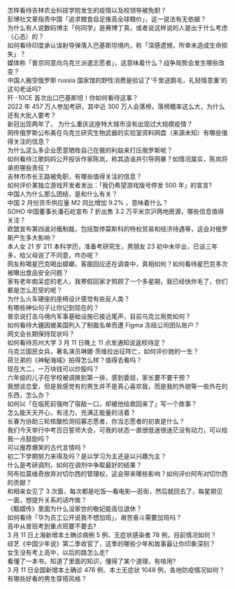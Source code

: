 怎样看待吉林农业科技学院发生的疫情以及校领导被免职？  
彭博社文章指责中国「追求粮食自足推高全球粮价」，这一说法有无依据？  
为什么有人说数码博主「何同学」是赛博丁真，或者说这样说的人是出于什么考虑（心态）的？  
如何看待印度承认误射导弹落入巴基斯坦境内，称「深感遗憾，所幸未造成生命损失」？  
媒体称「普京同意向乌克兰派遣志愿者」，这意味着什么？战争局势会发生哪些改变？  
中国人搬空俄罗斯 russia 国家馆的野性消费是验证了‘千里送鹅毛，礼轻情意重’的这句老话吗?  
歼 -10CE 首次出口巴基斯坦！你如何看待这事？  
2022 年 457 万人参加考研，其中近 300 万人会落榜，落榜概率这么大，为什么还有大批人要考？  
新冠出现两年了， 为什么重庆这座特大城市没有出现过大规模疫情？  
网传俄罗斯公布美在乌克兰研究生物武器的实验室资料网盘（来源未知）有哪些值得关注的信息？  
为什么这么多企业愿意牺牲自己在俄的利益来打压俄罗斯呢？  
如何看待江歌妈妈公开投诉作家陈岚，称其造谣并引导网暴？如情况属实，陈岚将承担哪些责任？  
吉林市市长王路被免职，有哪些值得关注的信息？  
如何评价某独立游戏开发者发出：「我仍希望游戏版号停发 500 年」的宣言?  
中国人为什么那么团结，是和什么有关？  
中国 2 月份货币供应量 M2 同比增加 9.2% ，意味着什么？  
SOHO 中国董事长潘石屹宣布 7 折出售 3.2 万平米京沪两地房源，哪些信息值得关注？  
欧盟宣布第四波对俄制裁，包括暂停莫斯科的特权贸易和经济待遇等，这会对俄罗斯产生多大影响？  
本人女 21 岁 211 本科学历，准备考研究生，男朋友 23 初中未毕业，已谈三年多，给父母说了不同意，咋办呢？  
网友称喝星巴克喝出蟑螂，客服回应还在调查中，真相如何？如何看待星巴克多次被曝出食品安全问题？  
家有老年痴呆症的老人，我寒假回家才照顾了一个多星期，我已经快炸毛了，你们都是怎么忍受的呢？  
为什么火车硬座的座椅设计感觉有些反人类？  
有哪些神仙句子让你记到现在的？  
普京说打击乌境内军事基础设施已接近尾声，目前乌克兰局势如何？  
如何看待大疆因被美国列入了制裁名单而遭 Figma 冻结公司团队账户？  
网文会长期保持现状吗？  
如何看待苏州大学 3 月 11 日晚上 11 点发通知说返校待定？  
乌克兰国民女兵，著名演员琳娜·茨维拉出征阵亡，如何评价她的一生？  
荷兰弟的《神秘海域》拍得怎么样？值得去看吗？  
现在大二，一万块钱可以炒股吗？  
六年级的儿子在学校被调换到第一排，感到委屈，家长要不要干预？  
我想谈恋爱，但是我感觉有的男生并不是真心喜欢我，而是我的外貌等一些外在的东西，怎么办？  
如何以「在临死前强吻了宿敌一口，却被他给救回来了」写一个故事？  
怎么能天天开心，有活力，充满正能量的活着？  
长春为协助三轮核酸检测招募志愿者，你当志愿者的初衷是什么？  
我们今天举行中考百日誓师大会，可我的状态一直很低迷很迷茫没有动力，可以给我一点鼓励吗？  
可以推荐爆笑的古代言情吗？  
初二下学期努力来得及吗？是以学习为主还是以兴趣为主？  
什么是考研调剂，如何在调剂中争取最好的结果？  
阿布拉莫维奇放弃对切尔西的管理权，这会带来哪些影响？如何评价阿布对切尔西的贡献？  
和相亲女见了 3 次面，每次都是吃饭—看电影—逛街，然后就回去了，每星期见一面，想提升关系的话咋做？  
《甄嬛传》里面为什么没家世的敬妃能高位退休？  
如何看待「华为员工公开说我不想加班」，艰苦奋斗需要加班吗？  
高中从普班考到重点班要不要去?  
3 月 11 日上海新增本土确诊病例 5 例、无症状感染者 78 例，目前情况如何？  
综艺《中国少年说》第二季收官了，这季的哪些少年和故事最让你印象深刻？  
女生没有考上高中，以后的路怎么走?  
看懂了一本书，知道了里面的知识，懂得了某个道理，有啥用?  
3 月 11 日全国新增本土确诊 476 例、本土无症状 1048 例，各地防疫情况如何？  
有哪些好看的男生穿搭风格？  
